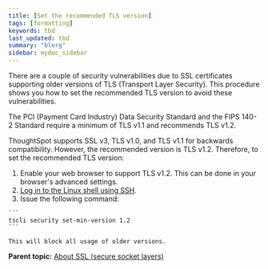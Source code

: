 ```yaml
---
title: [Set the recommended TLS version]
tags: [formatting]
keywords: tbd
last_updated: tbd
summary: "blerg"
sidebar: mydoc_sidebar
---
```

There are a couple of security vulnerabilities due to SSL certificates supporting older versions of TLS (Transport Layer Security). This procedure shows you how to set the recommended TLS version to avoid these vulnerabilities.

The PCI (Payment Card Industry) Data Security Standard and the FIPS 140-2 Standard require a minimum of TLS v1.1 and recommends TLS v1.2.

ThoughtSpot supports SSL v3, TLS v1.0, and TLS v1.1 for backwards compatibility. However, the recommended version is TLS v1.2. Therefore, to set the recommended TLS version:

1.   Enable your web browser to support TLS v1.2. This can be done in your browser's advanced settings.
2.  [Log in to the Linux shell using SSH](../../shared/conrefs/../../admin/setup/login_console.html).
3.   Issue the following command:

    ```
    tscli security set-min-version 1.2
    ```

    This will block all usage of older versions.


**Parent topic:** [About SSL (secure socket layers)](../../admin/setup/about_SSL.html)
